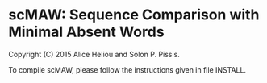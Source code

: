 scMAW: Sequence Comparison with Minimal Absent Words
===

Copyright (C) 2015 Alice Heliou and Solon P. Pissis.

To compile scMAW, please follow the instructions given in file INSTALL.
